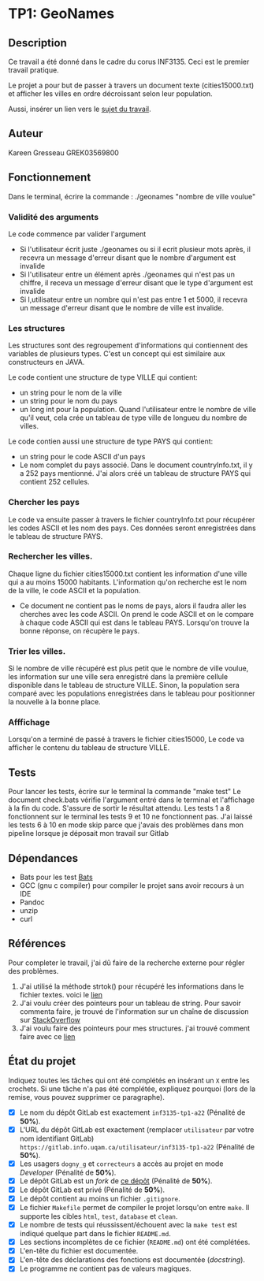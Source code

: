 # TP1: GeoNames


## Description

Ce travail a été donné dans le cadre du corus INF3135. Ceci est le premier travail pratique. 

Le projet a pour but de passer à travers un document texte (cities15000.txt) et afficher les villes en
ordre décroissant selon leur population.

Aussi, insérer un lien vers le [sujet du travail](https://gitlab.info.uqam.ca/inf3135-sdo/geonames/-/blob/main/sujet.md).

## Auteur
Kareen Gresseau 
GREK03569800



## Fonctionnement

Dans le terminal, écrire la commande : ./geonames "nombre de ville voulue" 

### Validité des arguments 

Le code commence par valider l'argument 

- Si l'utilisateur écrit juste ./geonames ou si il ecrit plusieur mots après, il recevra un message d'erreur disant que 
  le nombre d'argument est invalide
- Si l'utilisateur entre un élément après ./geonames qui n'est pas un chiffre, il receva un message d'erreur disant que 
  le type d'argument est invalide
- Si l,utilisateur entre un nombre qui n'est pas entre 1 et 5000, il recevra un message d'erreur disant que le nombre de ville
  est invalide.
   
### Les structures 
Les structures sont des regroupement d'informations qui contiennent des variables de plusieurs types. C'est un concept qui est
similaire aux constructeurs en JAVA.

Le code contient une structure de type VILLE qui contient:
- un string pour le nom de la ville
- un string pour le nom du pays
- un long int pour la population. 
Quand l'utilisateur entre le nombre de ville qu'il veut, cela crée un tableau de type ville de longueu du nombre de villes.  

Le code contien aussi une structure de type PAYS qui contient:
- un string pour le code ASCII d'un pays
- Le nom complet du pays associé.
Dans le document countryInfo.txt, il y a 252 pays mentionné. J'ai alors créé un tableau de structure PAYS qui contient 252 cellules.  

### Chercher les pays

Le code va ensuite passer à travers le fichier countryInfo.txt pour récupérer les codes ASCII et les nom des pays. 
Ces données seront enregistrées dans le tableau de structure PAYS. 

### Rechercher les villes. 

Chaque ligne du fichier cities15000.txt contient les information d'une ville qui a au moins 15000 habitants. L'information qu'on recherche 
est le nom de la ville, le code ASCII et la population.
- Ce document ne contient pas le noms de pays, alors il faudra aller les cherches avec les code ASCII. On prend le code ASCII et on le compare 
  à chaque code ASCII qui est dans le tableau PAYS. Lorsqu'on trouve la bonne réponse, on récupère le pays. 


### Trier les villes. 

Si le nombre de ville récupéré est plus petit que le nombre de ville voulue, les information sur une ville sera enregistré dans la première cellule
disponible dans le tableau de structure VILLE. Sinon, la population sera comparé avec les populations enregistrées dans le tableau pour positionner
la nouvelle à la bonne place. 


### Afffichage

Lorsqu'on a terminé de passé à travers le fichier cities15000, Le code va afficher le contenu du tableau de structure VILLE.



## Tests

Pour lancer les tests, écrire sur le terminal la commande "make test"
Le document check.bats vérifie l'argument entré dans le terminal et l'affichage
à la fin du code. S'assure de sortir le résultat attendu. 
Les tests 1 a 8 fonctionnent sur le terminal
les tests 9 et 10 ne fonctionnent pas. 
J'ai laissé les tests 6 à 10 en mode skip parce que j'avais des problèmes dans mon pipeline lorsque je déposait mon travail sur Gitlab

## Dépendances
- Bats pour les test [Bats](https://github.com/bats-core/bats-core)
- GCC (gnu c compiler) pour compiler le projet sans avoir recours à un IDE 
- Pandoc
- unzip
- curl

## Références
Pour completer le travail, j'ai dû faire de la recherche externe pour régler des problèmes.

1. J'ai utilisé la méthode strtok() pour récupéré les informations dans le fichier textes. voici le [lien](https://www.educative.io/answers/splitting-a-string-using-strtok-in-c)
2. J'ai voulu créer des pointeurs pour un tableau de string. Pour savoir commenta faire, je trouvé de l'information sur un chaîne de discussion sur [StackOverflow](https://stackoverflow.com/questions/33968018/how-to-assign-2d-string-array-to-char-pointer-array)
3. J'ai voulu faire des pointeurs pour mes structures. j'ai trouvé comment faire avec ce [lien](https://overiq.com/c-programming-101/pointer-to-a-structure-in-c/)

## État du projet

Indiquez toutes les tâches qui ont été complétés en insérant un `X` entre les
crochets. Si une tâche n'a pas été complétée, expliquez pourquoi (lors de la
remise, vous pouvez supprimer ce paragraphe).

* [X] Le nom du dépôt GitLab est exactement `inf3135-tp1-a22` (Pénalité de
  **50%**).
* [X] L'URL du dépôt GitLab est exactement (remplacer `utilisateur` par votre
  nom identifiant GitLab) `https://gitlab.info.uqam.ca/utilisateur/inf3135-tp1-a22`
  (Pénalité de **50%**).
* [X] Les usagers `dogny_g` et `correcteurs` a accès au projet en mode *Developer*
  (Pénalité de **50%**).
* [X] Le dépôt GitLab est un *fork* de [ce
  dépôt](https://gitlab.info.uqam.ca/inf3135-sdo/geonames)
  (Pénalité de **50%**).
* [X] Le dépôt GitLab est privé (Pénalité de **50%**).
* [X] Le dépôt contient au moins un fichier `.gitignore`.
* [X] Le fichier `Makefile` permet de compiler le projet lorsqu'on entre
  `make`. Il supporte les cibles `html`, `test`, `database` et `clean`.
* [X] Le nombre de tests qui réussissent/échouent avec la `make test` est
  indiqué quelque part dans le fichier `README.md`.
* [X] Les sections incomplètes de ce fichier (`README.md`) ont été complétées.
* [X] L'en-tête du fichier est documentée.
* [X] L'en-tête des déclarations des fonctions est documentée (*docstring*).
* [X] Le programme ne contient pas de valeurs magiques.
